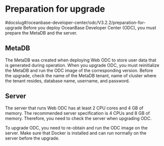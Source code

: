 Preparation for upgrade 
============================================
#docslug#/oceanbase-developer-center/odc/V3.2.2/preparation-for-upgrade
Before you deploy OceanBase Developer Center (ODC), you must prepare the MetaDB and the server. 

MetaDB 
---------------------------

The MetaDB was created when deploying Web ODC to store user data that is generated during operation. When you upgrade ODC, you must reinitialize the MetaDB and run the ODC image of the corresponding version. Before the upgrade, check the name of the MetaDB tenant, name of cluster where the tenant resides, database name, username, and password.

Server 
---------------------------

The server that runs Web ODC has at least 2 CPU cores and 4 GB of memory. The recommended server specification is 4 CPUs and 8 GB of memory. Therefore, you need to check the server when upgrading ODC. 

To upgrade ODC, you need to re-obtain and run the ODC image on the server. Make sure that Docker is installed and can run normally on the server before the upgrade.
